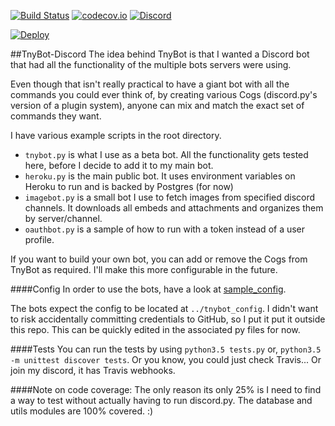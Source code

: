 [![Build Status](https://travis-ci.org/00firestar00/TnyBot-Discord.svg?branch=master)](https://travis-ci.org/00firestar00/TnyBot-Discord)
[![codecov.io](http://codecov.io/gh/00firestar00/TnyBot-Discord/coverage.svg?branch=master)](https://codecov.io/gh/00firestar00/TnyBot-Discord?branch=master)
[![Discord](https://discordapp.com/api/guilds/231979788275810306/widget.png)](https://discord.gg/fqmCJJQ)

[![Deploy](https://www.herokucdn.com/deploy/button.svg)](https://heroku.com/deploy?template=https://github.com/00firestar00/TnyBot-Discord)

##TnyBot-Discord
The idea behind TnyBot is that I wanted a Discord bot that had all the functionality of the multiple bots servers were using.

Even though that isn't really practical to have a giant bot with all the commands you could ever think of,
by creating various Cogs (discord.py's version of a plugin system), anyone can mix and match the exact set of commands they want.

I have various example scripts in the root directory.
 - `tnybot.py` is what I use as a beta bot. All the functionality gets tested here, before I decide to add it to my main bot.
 - `heroku.py` is the main public bot. It uses environment variables on Heroku to run and is backed by Postgres (for now)
 - `imagebot.py` is a small bot I use to fetch images from specified discord channels. 
    It downloads all embeds and attachments and organizes them by server/channel.
 - `oauthbot.py` is a sample of how to run with a token instead of a user profile.
 
If you want to build your own bot, you can add or remove the Cogs from TnyBot as required.
I'll make this more configurable in the future.

####Config
In order to use the bots, have a look at [sample_config](https://github.com/00firestar00/TnyBot-Discord/blob/master/sample_config).

The bots expect the config to be located at `../tnybot_config`.
I didn't want to risk accidentally committing credentials to GitHub, so I put it put it outside this repo. 
This can be quickly edited in the associated py files for now.

####Tests
You can run the tests by using `python3.5 tests.py` or, `python3.5 -m unittest discover tests`.
Or you know, you could just check Travis... Or join my discord, it has Travis webhooks.

####Note on code coverage:
The only reason its only 25% is I need to find a way to test without actually having to run discord.py.
The database and utils modules are 100% covered. :)
